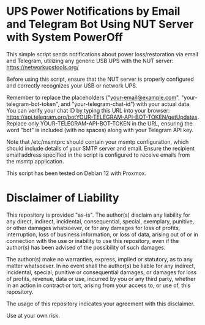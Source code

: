 # UPS Power Notifications by Email and Telegram Bot Using NUT Server with System PowerOff

This simple script sends notifications about power loss/restoration via email and Telegram, utilizing any generic USB UPS with the NUT server: https://networkupstools.org/

Before using this script, ensure that the NUT server is properly configured and correctly recognizes your USB or network UPS.

Remember to replace the placeholders ("your-email@example.com", "your-telegram-bot-token", and "your-telegram-chat-id") with your actual data. You can verify your chat ID by typing this URL into your browser: https://api.telegram.org/botYOUR-TELEGRAM-API-BOT-TOKEN/getUpdates. Replace only YOUR-TELEGRAM-API-BOT-TOKEN in the URL, ensuring the word "bot" is included (with no spaces) along with your Telegram API key.

Note that /etc/msmtprc should contain your msmtp configuration, which should include details of your SMTP server and email. Ensure the recipient email address specified in the script is configured to receive emails from the msmtp application.

This script has been tested on Debian 12 with Proxmox.


# Disclaimer of Liability

This repository is provided "as-is". The author(s) disclaim any liability for any direct, indirect, incidental, consequential, special, exemplary, punitive, or other damages whatsoever, or for any damages for loss of profits, interruption, loss of business information, or loss of data, arising out of or in connection with the use or inability to use this repository, even if the author(s) has been advised of the possibility of such damages. 

The author(s) make no warranties, express, implied or statutory, as to any matter whatsoever. In no event shall the author(s) be liable for any indirect, incidental, special, punitive or consequential damages, or damages for loss of profits, revenue, data or use, incurred by you or any third party, whether in an action in contract or tort, arising from your access to, or use of, this repository.

The usage of this repository indicates your agreement with this disclaimer. 

Use at your own risk.
